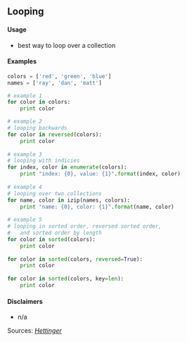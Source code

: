 ## Looping

#### Usage

* best way to loop over a collection

#### Examples

```python
colors = ['red', 'green', 'blue']
names = ['ray', 'dan', 'matt']

# example 1
for color in colors:
	print color

# example 2
# looping backwards
for color in reversed(colors):
	print color
	
# example 3
# looping with indicies
for index, color in enumerate(colors):
	print "index: {0}, value: {1}".format(index, color)
	
# example 4
# looping over two collections
for name, color in izip(names, colors):
	print "name: {0}, color: {1}".format(name, color)
	
# example 5
# looping in sorted order, reversed sorted order,
#   and sorted order by length
for color in sorted(colors):
	print color
	
for color in sorted(colors, reversed=True):
	print color
	
for color in sorted(colors, key=len):
	print color
```

#### Disclaimers

* n/a

Sources: [_Hettinger_](https://youtu.be/OSGv2VnC0go)